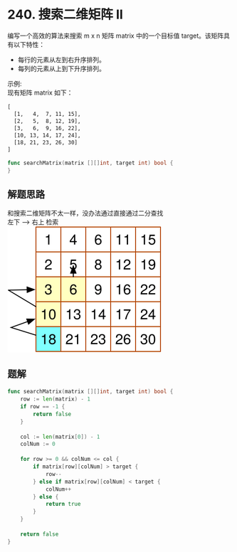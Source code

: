 # 240. 搜索二维矩阵 II
编写一个高效的算法来搜索 m x n 矩阵 matrix 中的一个目标值 target。该矩阵具有以下特性：
- 每行的元素从左到右升序排列。
- 每列的元素从上到下升序排列。

示例:  
现有矩阵 matrix 如下：

```
[
  [1,   4,  7, 11, 15],
  [2,   5,  8, 12, 19],
  [3,   6,  9, 16, 22],
  [10, 13, 14, 17, 24],
  [18, 21, 23, 26, 30]
]
```


```go
func searchMatrix(matrix [][]int, target int) bool {
}
```

## 解题思路
和搜索二维矩阵不太一样，没办法通过直接通过二分查找  
左下 --> 右上 检索  
![matrix](./matrix.svg)


## 题解

```go
func searchMatrix(matrix [][]int, target int) bool {
    row := len(matrix) - 1
    if row == -1 {
        return false
    }
    
    col := len(matrix[0]) - 1
    colNum := 0
    
    for row >= 0 && colNum <= col {
        if matrix[row][colNum] > target {
            row--
        } else if matrix[row][colNum] < target {
            colNum++
        } else {
            return true
        }
    }
    
    return false
}
```
